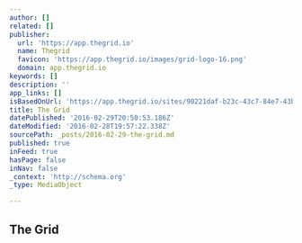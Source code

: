 ```yaml
---
author: []
related: []
publisher:
  url: 'https://app.thegrid.io'
  name: Thegrid
  favicon: 'https://app.thegrid.io/images/grid-logo-16.png'
  domain: app.thegrid.io
keywords: []
description: ''
app_links: []
isBasedOnUrl: 'https://app.thegrid.io/sites/90221daf-b23c-43c7-84e7-43ba4cbcdce2/posts/e01e8a97-294a-4c7f-99ad-dffd540164ab'
title: The Grid
datePublished: '2016-02-29T20:50:53.186Z'
dateModified: '2016-02-28T19:57:22.338Z'
sourcePath: _posts/2016-02-29-the-grid.md
published: true
inFeed: true
hasPage: false
inNav: false
_context: 'http://schema.org'
_type: MediaObject

---
```

<article style=""><h1>The Grid</h1></article>